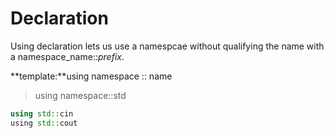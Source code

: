 # Declaration
Using declaration lets us use a namespcae without qualifying the name with a namespace_name::*prefix*.


**template:**using namespace :: name
>using namespace::std

```C++
using std::cin
using std::cout
```